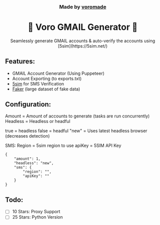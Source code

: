 <h3 align="center">
  Made by <a href="https://github.com/voromade">voromade</a>
</h3>

<h1 align="center">🔵 Voro GMAIL Generator 🔵</h1>

<p align="center">
  Seamlessly generate GMAIL accounts & auto-verify the accounts using [5sim](https://5sim.net/)
</p>

## Features:

- GMAIL Account Generator (Using Puppeteer)
- Account Exporting (to exports.txt)
- [5sim](https://5sim.net/) for SMS Verification
- [Faker](https://www.npmjs.com/package/faker/v/5.5.3) (large dataset of fake data)

## Configuration:

Amount = Amount of accounts to generate (tasks are run concurrently)
Headless = Headless or headful

true = headless
false = headful
"new" = Uses latest headless browser (decreases detection)

SMS:
Region = 5sim region to use
apiKey = 5SIM API Key

```
{
    "amount": 1,
    "headless": "new",
    "sms": {
        "region": "",
        "apiKey": ""
    }
}
```

## Todo:

- [ ] 10 Stars: Proxy Support
- [ ] 25 Stars: Python Version
